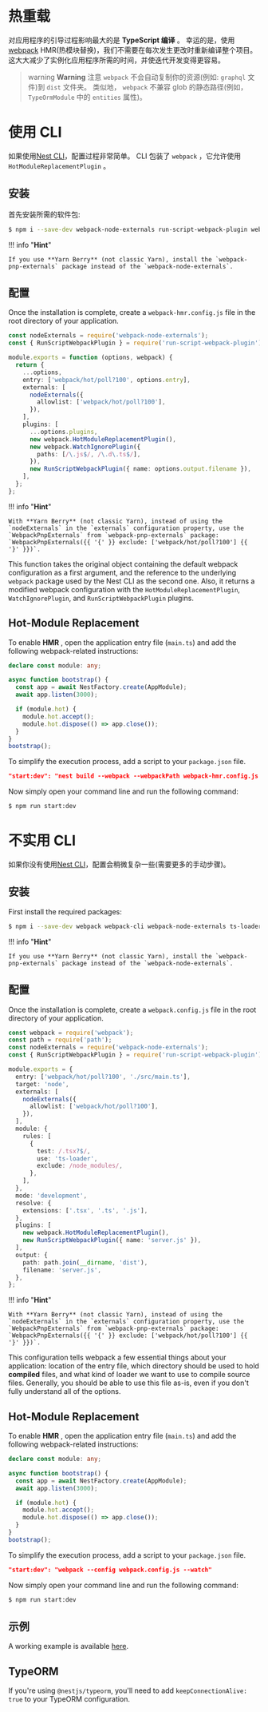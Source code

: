 # 热重载

对应用程序的引导过程影响最大的是 **TypeScript 编译** 。
幸运的是，使用[webpack](https://github.com/webpack/webpack) HMR(热模块替换)，我们不需要在每次发生更改时重新编译整个项目。
这大大减少了实例化应用程序所需的时间，并使迭代开发变得更容易。

> warning **Warning** 注意 `webpack` 不会自动复制你的资源(例如: `graphql` 文件)到 `dist` 文件夹。
> 类似地， `webpack` 不兼容 glob 的静态路径(例如， `TypeOrmModule` 中的 `entities` 属性)。

# 使用 CLI

如果使用[Nest CLI](https://docs.nestjs.com/cli/overview)，配置过程非常简单。
CLI 包装了 `webpack` ，它允许使用 `HotModuleReplacementPlugin` 。

## 安装

首先安装所需的软件包:

```bash
$ npm i --save-dev webpack-node-externals run-script-webpack-plugin webpack
```

!!! info "**Hint**"

    If you use **Yarn Berry** (not classic Yarn), install the `webpack-pnp-externals` package instead of the `webpack-node-externals`.

## 配置

Once the installation is complete, create a `webpack-hmr.config.js` file in the root directory of your application.

```typescript
const nodeExternals = require('webpack-node-externals');
const { RunScriptWebpackPlugin } = require('run-script-webpack-plugin');

module.exports = function (options, webpack) {
  return {
    ...options,
    entry: ['webpack/hot/poll?100', options.entry],
    externals: [
      nodeExternals({
        allowlist: ['webpack/hot/poll?100'],
      }),
    ],
    plugins: [
      ...options.plugins,
      new webpack.HotModuleReplacementPlugin(),
      new webpack.WatchIgnorePlugin({
        paths: [/\.js$/, /\.d\.ts$/],
      }),
      new RunScriptWebpackPlugin({ name: options.output.filename }),
    ],
  };
};
```

!!! info "**Hint**"

    With **Yarn Berry** (not classic Yarn), instead of using the `nodeExternals` in the `externals` configuration property, use the `WebpackPnpExternals` from `webpack-pnp-externals` package: `WebpackPnpExternals({{ '{' }} exclude: ['webpack/hot/poll?100'] {{ '}' }})`.

This function takes the original object containing the default webpack configuration as a first argument, and the reference to the underlying `webpack` package used by the Nest CLI as the second one.
Also, it returns a modified webpack configuration with the `HotModuleReplacementPlugin`, `WatchIgnorePlugin`, and `RunScriptWebpackPlugin` plugins.

## Hot-Module Replacement

To enable **HMR** , open the application entry file (`main.ts`) and add the following webpack-related instructions:

```typescript
declare const module: any;

async function bootstrap() {
  const app = await NestFactory.create(AppModule);
  await app.listen(3000);

  if (module.hot) {
    module.hot.accept();
    module.hot.dispose(() => app.close());
  }
}
bootstrap();
```

To simplify the execution process, add a script to your `package.json` file.

```json
"start:dev": "nest build --webpack --webpackPath webpack-hmr.config.js --watch"
```

Now simply open your command line and run the following command:

```bash
$ npm run start:dev
```

# 不实用 CLI

如果你没有使用[Nest CLI](https://docs.nestjs.com/cli/overview)，配置会稍微复杂一些(需要更多的手动步骤)。

## 安装

First install the required packages:

```bash
$ npm i --save-dev webpack webpack-cli webpack-node-externals ts-loader run-script-webpack-plugin
```

!!! info "**Hint**"

    If you use **Yarn Berry** (not classic Yarn), install the `webpack-pnp-externals` package instead of the `webpack-node-externals`.

## 配置

Once the installation is complete, create a `webpack.config.js` file in the root directory of your application.

```typescript
const webpack = require('webpack');
const path = require('path');
const nodeExternals = require('webpack-node-externals');
const { RunScriptWebpackPlugin } = require('run-script-webpack-plugin');

module.exports = {
  entry: ['webpack/hot/poll?100', './src/main.ts'],
  target: 'node',
  externals: [
    nodeExternals({
      allowlist: ['webpack/hot/poll?100'],
    }),
  ],
  module: {
    rules: [
      {
        test: /.tsx?$/,
        use: 'ts-loader',
        exclude: /node_modules/,
      },
    ],
  },
  mode: 'development',
  resolve: {
    extensions: ['.tsx', '.ts', '.js'],
  },
  plugins: [
    new webpack.HotModuleReplacementPlugin(),
    new RunScriptWebpackPlugin({ name: 'server.js' }),
  ],
  output: {
    path: path.join(__dirname, 'dist'),
    filename: 'server.js',
  },
};
```

!!! info "**Hint**"

    With **Yarn Berry** (not classic Yarn), instead of using the `nodeExternals` in the `externals` configuration property, use the `WebpackPnpExternals` from `webpack-pnp-externals` package: `WebpackPnpExternals({{ '{' }} exclude: ['webpack/hot/poll?100'] {{ '}' }})`.

This configuration tells webpack a few essential things about your application: location of the entry file, which directory should be used to hold **compiled** files, and what kind of loader we want to use to compile source files.
Generally, you should be able to use this file as-is, even if you don't fully understand all of the options.

## Hot-Module Replacement

To enable **HMR** , open the application entry file (`main.ts`) and add the following webpack-related instructions:

```typescript
declare const module: any;

async function bootstrap() {
  const app = await NestFactory.create(AppModule);
  await app.listen(3000);

  if (module.hot) {
    module.hot.accept();
    module.hot.dispose(() => app.close());
  }
}
bootstrap();
```

To simplify the execution process, add a script to your `package.json` file.

```json
"start:dev": "webpack --config webpack.config.js --watch"
```

Now simply open your command line and run the following command:

```bash
$ npm run start:dev
```

## 示例

A working example is available [here](https://github.com/nestjs/nest/tree/master/sample/08-webpack).

## TypeORM

If you're using `@nestjs/typeorm`, you'll need to add `keepConnectionAlive: true` to your TypeORM configuration.
